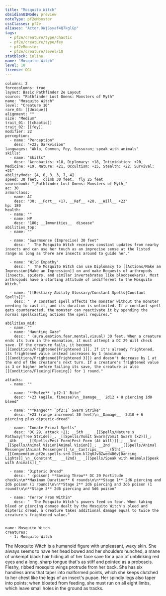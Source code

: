 ```yaml
---
title: "Mosquito Witch"
obsidianUIMode: preview
noteType: pf2eMonster
cssClasses: pf2e
aliases: "Actor.9WjSsyaf4Q7kglGp" 
tags:
  - pf2e/creature/type/chaotic
  - pf2e/creature/type/fey
  - pf2eMonster
  - pf2e/creature/level/10
statblock: inline
name: "Mosquito Witch"
level: 10
license: OGL
---
```


```statblock
columns: 2
forcecolumns: true
layout: Basic Pathfinder 2e Layout
source: "Pathfinder Lost Omens: Monsters of Myth"
name: "Mosquito Witch"
level: "Creature 10"
rare_03: [[Unique]]
alignment: ""
size: "Medium"
trait_01: [[chaotic]]
trait_02: [[fey]]
modifier: 22
perception:
  - name: "Perception"
    desc: "+22; Darkvision"
languages: "Aklo, Common, Fey, Sussuran; speak with animals"
skills:
  - name: "Skills"
    desc: "Acrobatics: +18, Diplomacy: +18, Intimidation: +20, Medicine: +19, Nature: +21, Occultism: +15, Stealth: +22, Survival: +21"
abilityMods: [4, 6, 3, 3, 7, 4]
speed: 30 feet,  climb 30 feet,  fly 25 feet
sourcebook: "_Pathfinder Lost Omens: Monsters of Myth_"
ac: 30
armorclass:
  - name: AC
    desc: "30; __Fort__ +17, __Ref__ +20, __Will__ +23"
hp: 180
health:
  - name: ""
  - name: HP
    desc: "180; __Immunities__  disease"
abilities_top:
  - name: ""

  - name: "Swarmsense (Imprecise) 30 feet"
    desc: "  The Mosquito Witch receives constant updates from nearby insects and can use her touch as an imprecise sense at the listed range as long as there are insects around to guide her."

  - name: "Wild Empathy"
    desc: "  The Mosquito Witch can use Diplomacy to [[Actions/Make an Impression|Make an Impression]] on and make Requests of arthropods (insects, spiders, and similar invertebrates like bloodseekers). Most arthropods have a starting attitude of indifferent to the Mosquito Witch."

  - name: "[[Bestiary Ability Glossary/Constant Spells|Constant Spells]]"
    desc: "  A constant spell affects the monster without the monster needing to cast it, and its duration is unlimited. If a constant spell gets counteracted, the monster can reactivate it by spending the normal spellcasting actions the spell requires."

abilities_mid:
  - name: ""
  - name: "Haunting Gaze"
    desc: " (aura,emotion,fear,mental,visual) 30 feet. When a creature ends its turn in the emanation, it must attempt a DC 29 Will check save. If the creature fails, it becomes [[Conditions/Frightened|Frightened 1]]. If it's already frightened, its frightened value instead increases by 1 (maximum [[Conditions/Frightened|Frightened 3]]) and doesn't decrease by 1 at the end of the creature's next turn. If a creature's frightened value is 3 or higher before failing its save, the creature is also [[Conditions/Fleeing|Fleeing]] for 1 round."

attacks:
  - name: ""

  - name: "**Melee** `pf2:1` Bite"
    desc: "+23 (agile, finesse)\n__Damage__  2d12 + 8 piercing 1d8 bleed"

  - name: "**Ranged** `pf2:1` Swarm Strike"
    desc: "+23 (range increment 30 feet)\n__Damage__  2d10 + 6 piercing plus dipteric-dread"

  - name: "Innate Primal Spells"
    desc: "DC 29, attack +21; __5th __  _[[Spells/Nature's Pathway|Tree Stride]]_, _[[Spells/Vomit Swarm|Vomit Swarm (x2)]]_; __4th __  _[[Spells/Pest Form|Pest Form (At Will)]]_; __3rd __  _[[Spells/Animal Vision|Animal Vision]]_; __2nd __  _[[Spells/Animal Messenger|Animal Messenger]]_\n__Cantrips__  __(5th)__ _[[Compendium.pf2e.spells-srd.Item.kl2q6JvBZwed4B6v|Dancing Lights]]_\n__Constant__  __(2nd)__ _[[Spells/Speak with Animals|Speak with Animals]]_"

  - name: "Dipteric Dread"
    desc: " (poison) **Saving Throw** DC 29 Fortitude check\n\n**Maximum Duration** 6 rounds\n\n**Stage 1** 2d6 piercing and 2d6 poison (1 round)\n\n**Stage 2** 2d6 piercing and 3d6 poison (1 round)\n\n**Stage 3** 2d6 piercing and 5d6 poison"

  - name: "Terror From Within"
    desc: "  The Mosquito Witch's powers feed on fear. When taking bleed or piercing damage dealt by the Mosquito Witch's bleed and dipteric dread, a creature takes additional damage equal to twice the creature's frightened value."
 
```

```encounter-table
name: Mosquito Witch
creatures:
  - 1: Mosquito Witch
```



The Mosquito Witch is a humanoid figure with unpleasant, waxy skin. She always seems to have her head bowed and her shoulders hunched, a mane of unkempt black hair hiding all of her face save for a pair of unblinking red eyes and a long, sharp tongue that's as stiff and pointed as a proboscis. Fleshy, ribbed mosquito wings protrude from her back. She has six handless arms that taper into malformed points, which she keeps clutched to her chest like the legs of an insect's pupae. Her spindly legs also taper into points; when bloated from feeding, she must run on all eight limbs, which leave small holes in the ground as tracks.
